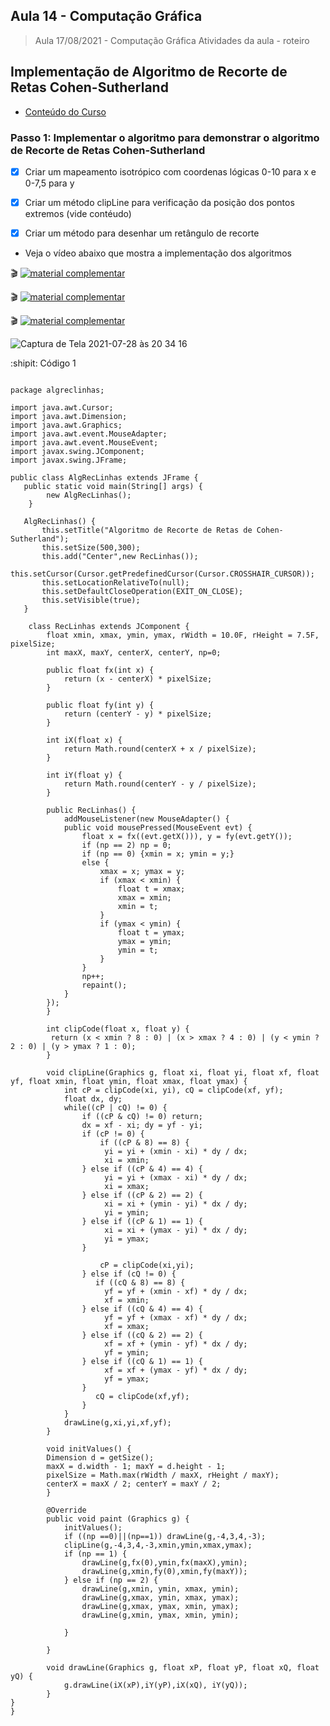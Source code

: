 ## Aula 14 - Computação Gráfica

> Aula 17/08/2021 - Computação Gráfica
> Atividades da aula - roteiro

## Implementação de Algoritmo de Recorte de Retas Cohen-Sutherland

- [Conteúdo do Curso](https://github.com/marcoswagner-commits/projetos_cg/blob/9975b088ca6fb64716755c43595c7281cf3b5d59/ApostilaCG2021_Modulo2.pdf)

### Passo 1: Implementar o algoritmo para demonstrar o algoritmo de Recorte de Retas Cohen-Sutherland
- [x] Criar um mapeamento isotrópico com coordenas lógicas 0-10 para x e 0-7,5 para y
- [x] Criar um método clipLine para verificação da posição dos pontos extremos (vide contéudo)
- [x] Criar um método para desenhar um retângulo de recorte


- Veja o vídeo abaixo que mostra a implementação dos algoritmos
 
🎬
[![material complementar](https://github.com/marcoswagner-commits/projetos_cg/blob/cc6e41c33250a44aa967125b80f7be78c95b68c3/Capa_Aula14-15.png)](https://www.youtube.com/watch?v=MS53QlPaB4s)

🎬
[![material complementar](https://github.com/marcoswagner-commits/projetos_cg/blob/cc6e41c33250a44aa967125b80f7be78c95b68c3/Capa_Aula14-15.png)](https://www.youtube.com/watch?v=b4JiTZZXq7o)

🎬
[![material complementar](https://github.com/marcoswagner-commits/projetos_cg/blob/cc6e41c33250a44aa967125b80f7be78c95b68c3/Capa_Aula14-15.png)](https://www.youtube.com/watch?v=Vq4ZB5E6tLk)


![Captura de Tela 2021-07-28 às 20 34 16](https://user-images.githubusercontent.com/81576640/127409489-519a7b81-0a6c-4641-ba74-aa42a534a9c2.png)


:shipit: Código 1
```

package algreclinhas;

import java.awt.Cursor;
import java.awt.Dimension;
import java.awt.Graphics;
import java.awt.event.MouseAdapter;
import java.awt.event.MouseEvent;
import javax.swing.JComponent;
import javax.swing.JFrame;

public class AlgRecLinhas extends JFrame {
   public static void main(String[] args) {
        new AlgRecLinhas();
    }
    
   AlgRecLinhas() {
       this.setTitle("Algoritmo de Recorte de Retas de Cohen-Sutherland");
       this.setSize(500,300);
       this.add("Center",new RecLinhas());
       this.setCursor(Cursor.getPredefinedCursor(Cursor.CROSSHAIR_CURSOR));
       this.setLocationRelativeTo(null);
       this.setDefaultCloseOperation(EXIT_ON_CLOSE);
       this.setVisible(true);
   }

    class RecLinhas extends JComponent {
        float xmin, xmax, ymin, ymax, rWidth = 10.0F, rHeight = 7.5F, pixelSize;
        int maxX, maxY, centerX, centerY, np=0;

        public float fx(int x) {
            return (x - centerX) * pixelSize;
        }
        
        public float fy(int y) {
            return (centerY - y) * pixelSize;
        }
        
        int iX(float x) {
            return Math.round(centerX + x / pixelSize);
        }
        
        int iY(float y) {
            return Math.round(centerY - y / pixelSize);
        }
        
        public RecLinhas() {
            addMouseListener(new MouseAdapter() {
            public void mousePressed(MouseEvent evt) {
                float x = fx((evt.getX())), y = fy(evt.getY());
                if (np == 2) np = 0;
                if (np == 0) {xmin = x; ymin = y;}
                else {
                    xmax = x; ymax = y;
                    if (xmax < xmin) {
                        float t = xmax;
                        xmax = xmin;
                        xmin = t;
                    }
                    if (ymax < ymin) {
                        float t = ymax;
                        ymax = ymin;
                        ymin = t;
                    }
                }
                np++;
                repaint();
            }
        });
        }
    
        int clipCode(float x, float y) {
         return (x < xmin ? 8 : 0) | (x > xmax ? 4 : 0) | (y < ymin ? 2 : 0) | (y > ymax ? 1 : 0);    
        }
        
        void clipLine(Graphics g, float xi, float yi, float xf, float yf, float xmin, float ymin, float xmax, float ymax) {
            int cP = clipCode(xi, yi), cQ = clipCode(xf, yf);
            float dx, dy;
            while((cP | cQ) != 0) {
                if ((cP & cQ) != 0) return;
                dx = xf - xi; dy = yf - yi;
                if (cP != 0) {
                    if ((cP & 8) == 8) {
                     yi = yi + (xmin - xi) * dy / dx;
                     xi = xmin;
                } else if ((cP & 4) == 4) {
                     yi = yi + (xmax - xi) * dy / dx;
                     xi = xmax;
                } else if ((cP & 2) == 2) {
                     xi = xi + (ymin - yi) * dx / dy;
                     yi = ymin;
                } else if ((cP & 1) == 1) {
                     xi = xi + (ymax - yi) * dx / dy;
                     yi = ymax;
                }
                    
                    cP = clipCode(xi,yi);
                } else if (cQ != 0) {
                   if ((cQ & 8) == 8) {
                     yf = yf + (xmin - xf) * dy / dx;
                     xf = xmin;
                } else if ((cQ & 4) == 4) {
                     yf = yf + (xmax - xf) * dy / dx;
                     xf = xmax;
                } else if ((cQ & 2) == 2) {
                     xf = xf + (ymin - yf) * dx / dy;
                     yf = ymin;
                } else if ((cQ & 1) == 1) {
                     xf = xf + (ymax - yf) * dx / dy;
                     yf = ymax;
                }
                   cQ = clipCode(xf,yf);
                }
            }
            drawLine(g,xi,yi,xf,yf);
        }
        
        void initValues() {
        Dimension d = getSize();
        maxX = d.width - 1; maxY = d.height - 1;
        pixelSize = Math.max(rWidth / maxX, rHeight / maxY);
        centerX = maxX / 2; centerY = maxY / 2;
        }
    
        @Override
        public void paint (Graphics g) {
            initValues();
            if ((np ==0)||(np==1)) drawLine(g,-4,3,4,-3);
            clipLine(g,-4,3,4,-3,xmin,ymin,xmax,ymax);
            if (np == 1) {
                drawLine(g,fx(0),ymin,fx(maxX),ymin);
                drawLine(g,xmin,fy(0),xmin,fy(maxY));
            } else if (np == 2) {
                drawLine(g,xmin, ymin, xmax, ymin);
                drawLine(g,xmax, ymin, xmax, ymax);
                drawLine(g,xmax, ymax, xmin, ymax);
                drawLine(g,xmin, ymax, xmin, ymin);
                
            }
        
        }
        
        void drawLine(Graphics g, float xP, float yP, float xQ, float yQ) {
            g.drawLine(iX(xP),iY(yP),iX(xQ), iY(yQ));
        }
}     
}


```



